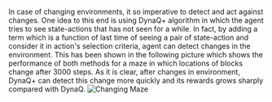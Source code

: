 In case of changing environments, it so imperative to detect and act against changes. One idea to this end is using DynaQ+ algorithm in which the agent tries to see state-actions that has not seen for a while. In fact, by adding a term which is a function of last time of seeing a pair of state-action and consider it in action's selection criteria, agent can detect changes in the environment. This has been shown in the following picture which shows the performance of both methods for a maze in which locations of blocks change after 3000 steps. As it is clear, after changes in environment, DynaQ+ can detect this change more quickly and its rewards grows sharply compared with DynaQ.
![Changing Maze](https://github.com/user-attachments/assets/4c9e912d-1740-4244-98f8-13933ea5ada4)
